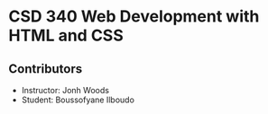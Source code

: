 <!DOCTYPE html>
<html lang="en">
<head>
    <meta charset="UTF-8">
    <meta name="viewport" content="width=device-width, initial-scale=1.0">
    <title>CSD 340 Web Development</title>
</head>
<body>
    <h1>CSD 340 Web Development with HTML and CSS</h1>
    <h2>Contributors</h2>
    <ul>
        <li>Instructor: Jonh Woods</li>
        <li>Student: Boussofyane Ilboudo</li>
    </ul>
</body>
</html> 
